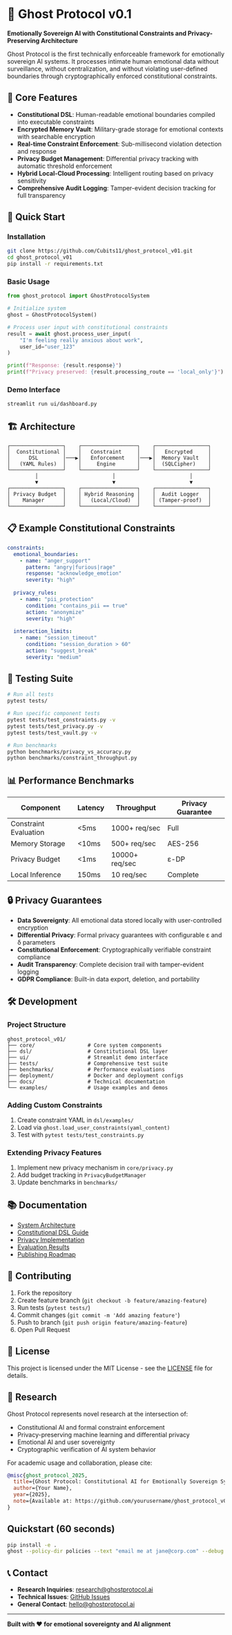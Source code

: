 # 👻 Ghost Protocol v0.1

**Emotionally Sovereign AI with Constitutional Constraints and Privacy-Preserving Architecture**

Ghost Protocol is the first technically enforceable framework for emotionally sovereign AI systems. It processes intimate human emotional data without surveillance, without centralization, and without violating user-defined boundaries through cryptographically enforced constitutional constraints.

## 🎯 Core Features

- **Constitutional DSL**: Human-readable emotional boundaries compiled into executable constraints
- **Encrypted Memory Vault**: Military-grade storage for emotional contexts with searchable encryption
- **Real-time Constraint Enforcement**: Sub-millisecond violation detection and response
- **Privacy Budget Management**: Differential privacy tracking with automatic threshold enforcement
- **Hybrid Local-Cloud Processing**: Intelligent routing based on privacy sensitivity
- **Comprehensive Audit Logging**: Tamper-evident decision tracking for full transparency

## 🚀 Quick Start

### Installation

```bash
git clone https://github.com/Cubits11/ghost_protocol_v01.git
cd ghost_protocol_v01
pip install -r requirements.txt
```

### Basic Usage

```python
from ghost_protocol import GhostProtocolSystem

# Initialize system
ghost = GhostProtocolSystem()

# Process user input with constitutional constraints
result = await ghost.process_user_input(
    "I'm feeling really anxious about work", 
    user_id="user_123"
)

print(f"Response: {result.response}")
print(f"Privacy preserved: {result.processing_route == 'local_only'}")
```

### Demo Interface

```bash
streamlit run ui/dashboard.py
```

## 🏗️ Architecture

```
┌─────────────────┐    ┌──────────────────┐    ┌─────────────────┐
│  Constitutional │    │   Constraint     │    │   Encrypted     │
│      DSL        │───▶│   Enforcement    │───▶│  Memory Vault   │
│   (YAML Rules)  │    │     Engine       │    │  (SQLCipher)    │
└─────────────────┘    └──────────────────┘    └─────────────────┘
         │                        │                        │
         ▼                        ▼                        ▼
┌─────────────────┐    ┌──────────────────┐    ┌─────────────────┐
│ Privacy Budget  │    │ Hybrid Reasoning │    │  Audit Logger   │
│    Manager      │    │   (Local/Cloud)  │    │ (Tamper-proof)  │
└─────────────────┘    └──────────────────┘    └─────────────────┘
```

## 📋 Example Constitutional Constraints

```yaml
constraints:
  emotional_boundaries:
    - name: "anger_support"
      pattern: "angry|furious|rage"
      response: "acknowledge_emotion"
      severity: "high"
      
  privacy_rules:
    - name: "pii_protection"
      condition: "contains_pii == true"
      action: "anonymize"
      severity: "high"
      
  interaction_limits:
    - name: "session_timeout" 
      condition: "session_duration > 60"
      action: "suggest_break"
      severity: "medium"
```

## 🧪 Testing Suite

```bash
# Run all tests
pytest tests/

# Run specific component tests
pytest tests/test_constraints.py -v
pytest tests/test_privacy.py -v
pytest tests/test_vault.py -v

# Run benchmarks
python benchmarks/privacy_vs_accuracy.py
python benchmarks/constraint_throughput.py
```

## 📊 Performance Benchmarks

| Component | Latency | Throughput | Privacy Guarantee |
|-----------|---------|------------|-------------------|
| Constraint Evaluation | <5ms | 1000+ req/sec | Full |
| Memory Storage | <10ms | 500+ req/sec | AES-256 |
| Privacy Budget | <1ms | 10000+ req/sec | ε-DP |
| Local Inference | 150ms | 10 req/sec | Complete |

## 🔒 Privacy Guarantees

- **Data Sovereignty**: All emotional data stored locally with user-controlled encryption
- **Differential Privacy**: Formal privacy guarantees with configurable ε and δ parameters
- **Constitutional Enforcement**: Cryptographically verifiable constraint compliance
- **Audit Transparency**: Complete decision trail with tamper-evident logging
- **GDPR Compliance**: Built-in data export, deletion, and portability

## 🛠️ Development

### Project Structure

```
ghost_protocol_v01/
├── core/                 # Core system components
├── dsl/                  # Constitutional DSL layer  
├── ui/                   # Streamlit demo interface
├── tests/                # Comprehensive test suite
├── benchmarks/           # Performance evaluations
├── deployment/           # Docker and deployment configs
├── docs/                 # Technical documentation
└── examples/             # Usage examples and demos
```

### Adding Custom Constraints

1. Create constraint YAML in `dsl/examples/`
2. Load via `ghost.load_user_constraints(yaml_content)`
3. Test with `pytest tests/test_constraints.py`

### Extending Privacy Features

1. Implement new privacy mechanism in `core/privacy.py`
2. Add budget tracking in `PrivacyBudgetManager`
3. Update benchmarks in `benchmarks/`

## 📚 Documentation

- [System Architecture](docs/architecture.md)
- [Constitutional DSL Guide](docs/constraints.md) 
- [Privacy Implementation](docs/privacy.md)
- [Evaluation Results](docs/evaluation.md)
- [Publishing Roadmap](docs/publishing_roadmap.md)

## 🤝 Contributing

1. Fork the repository
2. Create feature branch (`git checkout -b feature/amazing-feature`)
3. Run tests (`pytest tests/`)
4. Commit changes (`git commit -m 'Add amazing feature'`)
5. Push to branch (`git push origin feature/amazing-feature`)
6. Open Pull Request

## 📄 License

This project is licensed under the MIT License - see the [LICENSE](LICENSE) file for details.

## 🔬 Research

Ghost Protocol represents novel research at the intersection of:
- Constitutional AI and formal constraint enforcement
- Privacy-preserving machine learning and differential privacy
- Emotional AI and user sovereignty
- Cryptographic verification of AI system behavior

For academic usage and collaboration, please cite:

```bibtex
@misc{ghost_protocol_2025,
  title={Ghost Protocol: Constitutional AI for Emotionally Sovereign Systems},
  author={Your Name},
  year={2025},
  note={Available at: https://github.com/yourusername/ghost_protocol_v01}
}
```
## Quickstart (60 seconds)

```bash
pip install -e .
ghost --policy-dir policies --text "email me at jane@corp.com" --debug
```
## 📞 Contact

- **Research Inquiries**: research@ghostprotocol.ai
- **Technical Issues**: [GitHub Issues](https://github.com/Cubits11/ghost_protocol_v01/issues)
- **General Contact**: hello@ghostprotocol.ai

---

**Built with ❤️ for emotional sovereignty and AI alignment**
